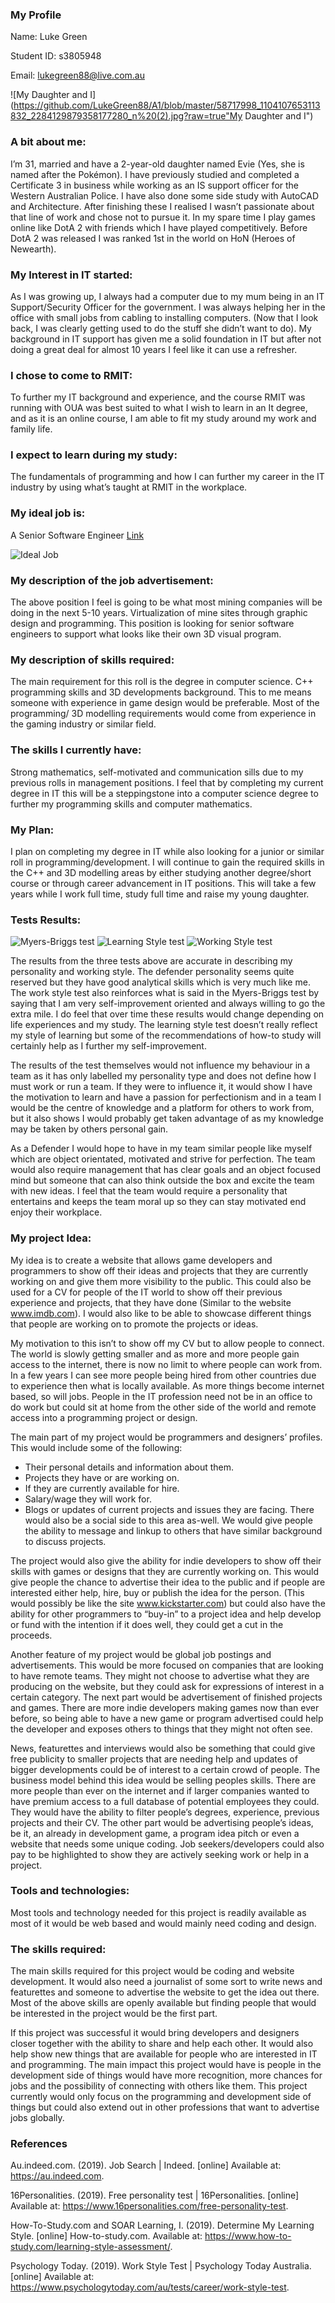 ### My Profile
Name: Luke Green

Student ID: s3805948

Email: lukegreen88@live.com.au

![My Daughter and I](https://github.com/LukeGreen88/A1/blob/master/58717998_1104107653113832_2284129879358177280_n%20(2).jpg?raw=true"My Daughter and I")

### A bit about me:
I’m 31, married and have a 2-year-old daughter named Evie (Yes, she is named after the Pokémon). I have previously studied and completed a Certificate 3 in business while working as an IS support officer for the Western Australian Police. I have also done some side study with AutoCAD and Architecture. After finishing these I realised I wasn’t passionate about that line of work and chose not to pursue it. In my spare time I play games online like DotA 2 with friends which I have played competitively. Before DotA 2 was released I was ranked 1st in the world on HoN (Heroes of Newearth).

### My Interest in IT started:
As I was growing up, I always had a computer due to my mum being in an IT Support/Security Officer for the government. I was always helping her in the office with small jobs from cabling to installing computers. (Now that I look back, I was clearly getting used to do the stuff she didn’t want to do). My background in IT support has given me a solid foundation in IT but after not doing a great deal for almost 10 years I feel like it can use a refresher.

### I chose to come to RMIT:
To further my IT background and experience, and the course RMIT was running with OUA was best suited to what I wish to learn in an It degree, and as it is an online course, I am able to fit my study around my work and family life. 

### I expect to learn during my study:
The fundamentals of programming and how I can further my career in the IT industry by using what’s taught at RMIT in the workplace. 

### My ideal job is: 
A Senior Software Engineer
[Link](https://au.indeed.com/viewjob?jk=fe4fa4bb44fc7a38&tk=1dbvbk8be82l9800&from=serp&vjs=3&advn=662411177827594&adid=158654681&sjdu=3j2yV1Cyo1TUbNt3be92UiSLmqpYcjanBa3vk45Ufz8YG15sEB0aYHpWcdqfecOy5w3mwCuVDPo84XcXjWbSvfs9kKM5BlLhBWFUSd2gA7w)

![Ideal Job](https://github.com/LukeGreen88/A1/blob/master/Job.PNG?raw=true)
 
### My description of the job advertisement:
The above position I feel is going to be what most mining companies will be doing in the next 5-10 years. Virtualization of mine sites through graphic design and programming. This position is looking for senior software engineers to support what looks like their own 3D visual program.

### My description of skills required:
The main requirement for this roll is the degree in computer science. C++ programming skills and 3D developments background. This to me means someone with experience in game design would be preferable. Most of the programming/ 3D modelling requirements would come from experience in the gaming industry or similar field.

### The skills I currently have:
Strong mathematics, self-motivated and communication sills due to my previous rolls in management positions. I feel that by completing my current degree in IT this will be a steppingstone into a computer science degree to further my programming skills and computer mathematics.

### My Plan:
I plan on completing my degree in IT while also looking for a junior or similar roll in programming/development. I will continue to gain the required skills in the C++ and 3D modelling areas by either studying another degree/short course or through career advancement in IT positions. This will take a few years while I work full time, study full time and raise my young daughter.

### Tests Results:

![Myers-Briggs test](https://github.com/LukeGreen88/A1/blob/master/Personality%20Test.PNG?raw=true "Care of 16personalities.com")
![Learning Style test](https://github.com/LukeGreen88/A1/blob/master/Learning%20Style%20Test.PNG?raw=true "Care of how-to-study.com/learning-style-assessment/")
![Working Style test](https://github.com/LukeGreen88/A1/blob/master/Working%20Style%20Test.PNG?raw=true "Care of psychologytoday.com/au/tests/career/work-style-test")

The results from the three tests above are accurate in describing my personality and working style. The defender personality seems quite reserved but they have good analytical skills which is very much like me. The work style test also reinforces what is said in the Myers-Briggs test by saying that I am very self-improvement oriented and always willing to go the extra mile. I do feel that over time these results would change depending on life experiences and my study. The learning style test doesn’t really reflect my style of learning but some of the recommendations of how-to study will certainly help as I further my self-improvement.

The results of the test themselves would not influence my behaviour in a team as it has only labelled my personality type and does not define how I must work or run a team. If they were to influence it, it would show I have the motivation to learn and have a passion for perfectionism and in a team I would be the centre of knowledge and a platform for others to work from, but it also shows I would probably get taken advantage of as my knowledge may be taken by others personal gain.

As a Defender I would hope to have in my team similar people like myself which are object orientated, motivated and strive for perfection. The team would also require management that has clear goals and an object focused mind but someone that can also think outside the box and excite the team with new ideas. I feel that the team would require a personality that entertains and keeps the team moral up so they can stay motivated end enjoy their workplace.

### My project Idea:
My idea is to create a website that allows game developers and programmers to show off their ideas and projects that they are currently working on and give them more visibility to the public. This could also be used for a CV for people of the IT world to show off their previous experience and projects, that they have done (Similar to the website www.imdb.com). I would also like to be able to showcase different things that people are working on to promote the projects or ideas.

My motivation to this isn’t to show off my CV but to allow people to connect. The world is slowly getting smaller and as more and more people gain access to the internet, there is now no limit to where people can work from. In a few years I can see more people being hired from other countries due to experience then what is locally available. As more things become internet based, so will jobs. People in the IT profession need not be in an office to do work but could sit at home from the other side of the world and remote access into a programming project or design. 

The main part of my project would be programmers and designers’ profiles. This would include some of the following:
*	Their personal details and information about them.
*	Projects they have or are working on.
*	If they are currently available for hire.
*	Salary/wage they will work for.
*	Blogs or updates of current projects and issues they are facing.
There would also be a social side to this area as-well. We would give people the ability to message and linkup to others that have similar background to discuss projects.

The project would also give the ability for indie developers to show off their skills with games or designs that they are currently working on. This would give people the chance to advertise their idea to the public and if people are interested either help, hire, buy or publish the idea for the person. (This would possibly be like the site www.kickstarter.com) but could also have the ability for other programmers to “buy-in” to a project idea and help develop or fund with the intention if it does well, they could get a cut in the proceeds.

Another feature of my project would be global job postings and advertisements. This would be more focused on companies that are looking to have remote teams. They might not choose to advertise what they are producing on the website, but they could ask for expressions of interest in a certain category. 
The next part would be advertisement of finished projects and games. There are more indie developers making games now than ever before, so being able to have a new game or program advertised could help the developer and exposes others to things that they might not often see.

News, featurettes and interviews would also be something that could give free publicity to smaller projects that are needing help and updates of bigger developments could be of interest to a certain crowd of people.
The business model behind this idea would be selling peoples skills. There are more people than ever on the internet and if larger companies wanted to have premium access to a full database of potential employees they could. They would have the ability to filter people’s degrees, experience, previous projects and their CV. The other part would be advertising people’s ideas, be it, an already in development game, a program idea pitch or even a website that needs some unique coding. Job seekers/developers could also pay to be highlighted to show they are actively seeking work or help in a project.

### Tools and technologies:
Most tools and technology needed for this project is readily available as most of it would be web based and would mainly need coding and design. 

### The skills required:
The main skills required for this project would be coding and website development. It would also need a journalist of some sort to write news and featurettes and someone to advertise the website to get the idea out there. Most of the above skills are openly available but finding people that would be interested in the project would be the first part.

If this project was successful it would bring developers and designers closer together with the ability to share and help each other. It would also help show new things that are available for people who are interested in IT and programming. The main impact this project would have is people in the development side of things would have more recognition, more chances for jobs and the possibility of connecting with others like them. This project currently would only focus on the programming and development side of things but could also extend out in other professions that want to advertise jobs globally.

### References

Au.indeed.com. (2019). Job Search | Indeed. [online] Available at: https://au.indeed.com.

16Personalities. (2019). Free personality test | 16Personalities. [online] Available at: https://www.16personalities.com/free-personality-test. 

How-To-Study.com and SOAR Learning, I. (2019). Determine My Learning Style. [online] How-to-study.com. Available at: https://www.how-to-study.com/learning-style-assessment/.

Psychology Today. (2019). Work Style Test | Psychology Today Australia. [online] Available at: https://www.psychologytoday.com/au/tests/career/work-style-test.





